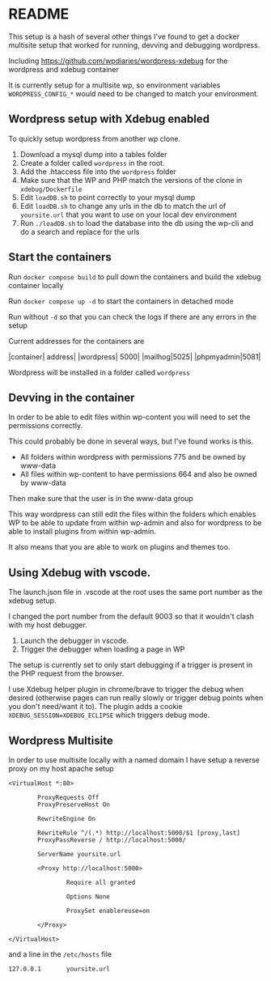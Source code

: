 # README

This setup is a hash of several other things I've found to get a docker multisite setup that worked for running, devving and debugging wordpress.

Including https://github.com/wpdiaries/wordpress-xdebug for the wordpress and xdebug container

It is currently setup for a multisite wp, so environment variables `WORDPRESS_CONFIG_*` would need to be changed to match your environment.

## Wordpress setup with Xdebug enabled

To quickly setup wordpress from another wp clone.

1. Download a mysql dump into a tables folder
2. Create a folder called `wordpress` in the root.
3. Add the .htaccess file into the `wordpress` folder
4. Make sure that the WP and PHP match the versions of the clone in `xdebug/Dockerfile`
5. Edit `loadDB.sh` to point correctly to your mysql dump
6. Edit `loadDB.sh` to change any urls in the db to match the url of `yoursite.url` that you want to use on your local dev environment
7. Run `./loadDB.sh` to load the database into the db using the wp-cli and do a search and replace for the urls

## Start the containers

Run `docker compose build` to pull down the containers and build the xdebug container locally

Run `docker compose up -d` to start the containers in detached mode

Run without `-d` so that you can check the logs if there are any errors in the setup

Current addresses for the containers are

|container| address|
|wordpress| 5000|
|mailhog|5025|
|phpmyadmin|5081|

Wordpress will be installed in a folder called `wordpress`

## Devving in the container

In order to be able to edit files within wp-content you will need to set the permissions correctly.

This could probably be done in several ways, but I've found works is this.

* All folders within wordpress with permissions 775 and be owned by www-data <yourusername>
* All files within wp-content to have permissions 664 and also be owned by www-data <yourusername>

Then make sure that the user <yourusername> is in the www-data group

This way wordpress can still edit the files within the folders which enables WP to be able to update from within wp-admin and also for wordpress to be able to install plugins from within wp-admin.

It also means that you are able to work on plugins and themes too.

## Using Xdebug with vscode.

The launch.json file in .vscode at the root uses the same port number as the xdebug setup.

I changed the port number from the default 9003 so that it wouldn't clash with my host debugger.

1. Launch the debugger in vscode.
2. Trigger the debugger when loading a page in WP

The setup is currently set to only start debugging if a trigger is present in the PHP request from the browser.

I use Xdebug helper plugin in chrome/brave to trigger the debug when desired (otherwise pages can run really slowly or trigger debug points when you don't need/want it to). The plugin adds a cookie `XDEBUG_SESSION=XDEBUG_ECLIPSE` which triggers debug mode.

## Wordpress Multisite

In order to use multisite locally with a named domain I have setup a reverse proxy on my host apache setup

```apacheconf
<VirtualHost *:80>

        ProxyRequests Off
        ProxyPreserveHost On

        RewriteEngine On

        RewriteRule ^/(.*) http://localhost:5000/$1 [proxy,last]
        ProxyPassReverse / http://localhost:5000/

        ServerName yoursite.url

        <Proxy http://localhost:5000>

                Require all granted

                Options None

                ProxySet enablereuse=on

        </Proxy>

</VirtualHost>
```

and a line in the `/etc/hosts` file

```
127.0.0.1       yoursite.url
```
